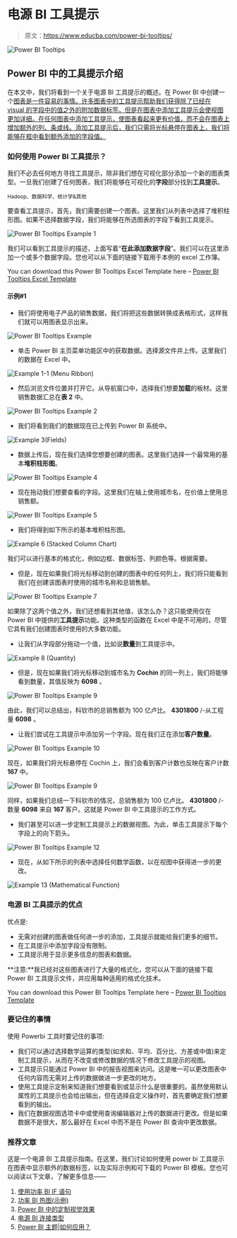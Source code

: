 # 电源 BI 工具提示

> 原文：<https://www.educba.com/power-bi-tooltips/>

![Power BI Tooltips ](img/d9e98b0d7060fe354e028020770b004e.png)



## Power BI 中的工具提示介绍

在本文中，我们将看到一个关于电源 BI 工具提示的概述。在 Power BI 中创建一个[图表是一件容易的事情。许多图表中的工具提示帮助我们获得除了已经在 visual 的字段中的值之外的附加数据标签。但是在图表中添加工具提示会使视图更加详细。在任何图表中添加工具提示，使图表看起来更有价值，而不会在图表上增加额外的列、条或线。添加工具提示后，我们只需将光标悬停在图表上，我们将能够在框中看到额外添加的字段值。](https://www.educba.com/power-bi-charts/)

### 如何使用 Power BI 工具提示？

我们不必去任何地方寻找工具提示，除非我们想在可视化部分添加一个新的图表类型。一旦我们创建了任何图表，我们将能够在可视化的**字段**部分找到**工具提示**。

<small>Hadoop、数据科学、统计学&其他</small>

要查看工具提示，首先，我们需要创建一个图表。这里我们从列表中选择了堆积柱形图。如果不选择数据字段，我们将能够在所选图表的字段下看到工具提示。

![Power BI Tooltips Example 1](img/ba6125bda96500e08105ae7759c6e721.png)



我们可以看到工具提示的描述，上面写着“**在此添加数据字段**”。我们可以在这里添加一个或多个数据字段。您也可以从下面的链接下载用于本例的 excel 工作簿。

You can download this Power BI Tooltips Excel Template here – [Power BI Tooltips Excel Template](#popmake-167767)

#### 示例#1

*   我们将使用电子产品的销售数据，我们将把这些数据转换成表格形式，这样我们就可以用图表显示出来。

![Power BI Tooltips Example](img/e48e578a23b215ad30a04fc801727efc.png)



*   单击 Power BI 主页菜单功能区中的获取数据。选择源文件并上传。这里我们的数据在 Excel 中。

![ Example 1-1 (Menu Ribbon)](img/1f4794d4733143da4f964743f6bc4ac5.png)



*   然后浏览文件位置并打开它。从导航窗口中，选择我们想要**加载**的板材。这里销售数据汇总在**表 2** 中。

![Power BI Tooltips Example 2](img/029eeadc10c8a512c12e82d846d1d0fc.png)



*   我们将看到我们的数据现在已上传到 Power BI 系统中。

![ Example 3(Fields)](img/67831bc29e8af7b21fc4affdac0b40c9.png)



*   数据上传后，现在我们选择您想要创建的图表。这里我们选择一个最常用的基本**堆积柱形图**。

![Power BI Tooltips Example 4](img/fcd1a8f5c8918e7768b3d6bea5be7446.png)



*   现在拖动我们想要查看的字段。这里我们在轴上使用城市名，在价值上使用总销售额。

![Power BI Tooltips Example 5](img/87966347fed0fa848776172a2d2096ea.png)



*   我们将得到如下所示的基本堆积柱形图。

![Example 6 (Stacked Column Chart)](img/4747ad93efe2a6391809a1d518db8e81.png)



我们可以进行基本的格式化，例如边框、数据标签、列颜色等。根据需要。

*   但是，现在如果我们将光标移动到创建的图表中的任何列上，我们将只能看到我们在创建该图表时使用的城市名称和总销售额。

![Power BI Tooltips Example 7](img/4a1554c35dab27fa46b99b3db7f08980.png)



如果除了这两个值之外，我们还想看到其他值，该怎么办？这只能使用仅在 Power BI 中提供的**工具提示**功能。这种类型的函数在 Excel 中是不可用的，尽管它具有我们创建图表时使用的大多数功能。

*   让我们从字段部分拖动一个值，比如说**数量**到工具提示中。

![Example 8 (Quantity)](img/bfac2f5132f1a9357c1b6e05f88e6c29.png)



*   但是，现在如果我们将光标移动到城市名为 **Cochin** 的同一列上，我们将能够看到数量，其值反映为 **6098** 。

![Power BI Tooltips Example 9](img/2b30190b906227cf254e355a0adbe391.png)



由此，我们可以总结出，科钦市的总销售额为 100 亿卢比。 **4301800** /-从工程量 **6098** 。

*   让我们尝试在工具提示中添加另一个字段。现在我们正在添加**客户数量**。

![Power BI Tooltips Example 10](img/96b9d1ec71fbc18c3204c7288c4ff1c2.png)



现在，如果我们将光标悬停在 Cochin 上，我们会看到客户计数也反映在客户计数 **167** 中。

![Power BI Tooltips Example 9](img/a3466ac06a6b12d02e99b130d3ee0373.png)



同样，如果我们总结一下科钦市的情况，总销售额为 100 亿卢比。 **4301800** /-数量 **6098** 来自 **167** 客户。这就是 Power BI 中工具提示的工作方式。

*   我们甚至可以进一步定制工具提示上的数据视图。为此，单击工具提示下每个字段上的向下箭头。

![Power BI Tooltips Example 12](img/43c0646584697bbd9c2c6ce610a62ead.png)



*   现在，从如下所示的列表中选择任何数学函数，以在视图中获得进一步的更改。

![Example 13 (Mathematical Function)](img/bfbb51c7ffaf63e6924ac9d736ac1768.png)



### 电源 BI 工具提示的优点

优点是:

*   无需对创建的图表做任何进一步的添加，工具提示就能给我们更多的细节。
*   在工具提示中添加字段没有限制。
*   工具提示用于显示更多信息的图表和数据。

**注意:**我已经对这些图表进行了大量的格式化，您可以从下面的链接下载 Power BI 工具提示文件，并应用每种适用的格式化技术。

You can download this Power BI Tooltips Template here – [Power BI Tooltips Template](#popmake-227875)

### 要记住的事情

使用 Powerbi 工具时要记住的事项:

*   我们可以通过选择数学运算的类型(如求和、平均、百分比、方差或中值)来定制工具提示，从而在不改变或修改数据的情况下修改工具提示的视图。
*   工具提示只能通过 Power BI 中的报告视图来访问。这是唯一可以更改图表中任何内容而无需对上传的数据做进一步更改的地方。
*   使用工具提示定制来知道我们想要看到或显示什么是很重要的。虽然使用默认属性的工具提示也会给出输出，但在选择自定义操作时，首先要确定我们想要看到的输出。
*   我们在数据视图选项卡中或使用查询编辑器对上传的数据进行更改。但是如果数据不是很大，那么最好在 Excel 中而不是在 Power BI 查询中更改数据。

### 推荐文章

这是一个电源 BI 工具提示指南。在这里，我们讨论如何使用 power bi 工具提示在图表中显示额外的数据标签，以及实际示例和可下载的 Power BI 模板。您也可以阅读以下文章，了解更多信息——

1.  [使用功率 BI IF 语句](https://www.educba.com/power-bi-if-statement/)
2.  [功率 BI 热图(示例)](https://www.educba.com/power-bi-heat-map/)
3.  [Power BI 中的定制视觉效果](https://www.educba.com/power-bi-bullet-chart/)
4.  [电源 BI 连接类型](https://www.educba.com/power-bi-connections/)
5.  [Power BI 主题|如何应用？](https://www.educba.com/power-bi-themes/)





